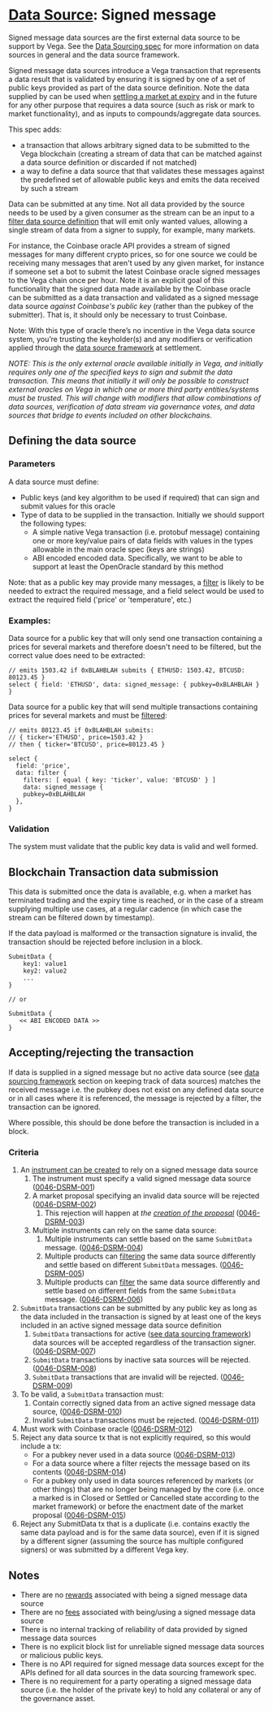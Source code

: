# [Data Source](./0045-DSRC-data_sourcing.md): Signed message

Signed message data sources are the first external data source to be support by Vega. See the [Data Sourcing spec](./0045-DSRC-data_sourcing.md) for more information on data sources in general and the data source framework.

Signed message data sources introduce a Vega transaction that represents a data result that is validated by ensuring it is signed by one of a set of public keys provided as part of the data source definition. Note the data supplied by can be used when [settling a market at expiry](./0002-STTL-settlement.md) and in the future for any other purpose that requires a data source (such as risk or mark to market functionality), and as inputs to compounds/aggregate data sources.

This spec adds:
- a transaction that allows arbitrary signed data to be submitted to the Vega blockchain (creating a stream of data that can be matched against a data source definition or discarded if not matched)
- a way to define a data source that that validates these messages against the predefined set of allowable public keys and emits the data received by such a stream 

Data can be submitted at any time. Not all data provided by the source needs to be used by a given consumer as the stream can be an input to a [filter data source definition](./0047-DSRF-data_source_filter.md) that will emit only wanted values, allowing a single stream of data from a signer to supply, for example, many markets.

For instance, the Coinbase oracle API provides a stream of signed messages for many different crypto prices, so for one source we could be receiving many messages that aren't used by any given market, for instance if someone set a bot to submit the latest Coinbase oracle signed messages to the Vega chain once per hour. Note it is an explicit goal of this functionality that the signed data made available by the Coinbase oracle can be submitted as a data transaction and validated as a signed message data source *against Coinbase's public key* (rather than the pubkey of the submitter). That is, it should only be necessary to trust Coinbase.

Note: With this type of oracle there’s no incentive in the Vega data source system, you’re trusting the keyholder(s) and any modifiers or verification applied through the [data source framework](./0045-DSRC-data_sourcing.md) at settlement.

*NOTE: This is the only external oracle available initially in Vega, and initially requires only one of the specified keys to sign and submit the data transaction. This means that initially it will only be possible to construct external oracles on Vega in which one or more third party entities/systems must be trusted. This will change with modifiers that allow combinations of data sources, verification of data stream via governance votes, and data sources that bridge to events included on other blockchains.*


## Defining the data source

### Parameters 

A data source must define:

- Public keys (and key algorithm to be used if required) that can sign and submit values for this oracle
- Type of data to be supplied in the transaction. Initially we should support the following types:
    - A simple native Vega transaction (i.e. protobuf message) containing one or more key/value pairs of data fields with values in the types allowable in the main oracle spec (keys are strings) 
    - ABI encoded encoded data. Specifically, we want to be able to support at least the OpenOracle standard by this method 

Note: that as a public key may provide many messages, a [filter](./0047-DSRF-data_source_filter.md) is likely to be needed to extract the required message, and a field select would be used to extract the required field ('price' or 'temperature', etc.)


### Examples:

Data source for a public key that will only send one transaction containing a prices for several markets and therefore doesn't need to be filtered, but the correct value does need to be extracted:

```
// emits 1503.42 if 0xBLAHBLAH submits { ETHUSD: 1503.42, BTCUSD: 80123.45 } 
select { field: 'ETHUSD', data: signed_message: { pubkey=0xBLAHBLAH } }
```

Data source for a public key that will send multiple transactions containing prices for several markets and must be [filtered](./0047-DSRF-data_source_filter.md):

```
// emits 80123.45 if 0xBLAHBLAH submits:
// { ticker='ETHUSD', price=1503.42 } 
// then { ticker='BTCUSD', price=80123.45 } 

select { 
  field: 'price', 
  data: filter {
    filters: [ equal { key: 'ticker', value: 'BTCUSD' } ]
    data: signed_message { 
    pubkey=0xBLAHBLAH 
  }, 
}
```


### Validation

The system must validate that the public key data is valid and well formed.


## Blockchain Transaction data submission

This data is submitted once the data is available, e.g. when a market has terminated trading and the expiry time is reached, or in the case of a stream supplying multiple use cases, at a regular cadence (in which case the stream can be filtered down by timestamp).

If the data payload is malformed or the transaction signature is invalid, the transaction should be rejected before inclusion in a block.

```
SubmitData {
    key1: value1
    key2: value2
    ...
}

// or

SubmitData {
   << ABI ENCODED DATA >>
}
```


## Accepting/rejecting the transaction

If data is supplied in a signed message but no active data source (see [data sourcing framework](./0045-DSRC-data_sourcing.md) section on keeping track of data sources) matches the received message i.e. the pubkey does not exist on any defined data source or in all cases where it is referenced, the message is rejected by a filter, the transaction can be ignored.

Where possible, this should be done before the transaction is included in a block.


### Criteria

1. An [instrument can be created](./0028-GOVE-governance.md) to rely on a signed message data source
    1. The instrument must specify a valid signed message data source (<a name="0046-DSRM-001" href="#0046-DSRM-001">0046-DSRM-001</a>)
    1. A market proposal specifying an invalid data source will be rejected (<a name="0046-DSRM-002" href="#0046-DSRM-002">0046-DSRM-002</a>)
        1. This rejection will happen at *the [creation of the proposal](./0028-GOVE-governance.md)*  (<a name="0046-DSRM-003" href="#0046-DSRM-003">0046-DSRM-003</a>)
    1. Multiple instruments can rely on the same data source:
        1. Multiple instruments can settle based on the same `SubmitData` message.  (<a name="0046-DSRM-004" href="#0046-DSRM-004">0046-DSRM-004</a>)
        1. Multiple products can [filtering](./0047-DSRF-data_source_filter.md) the same data source differently and settle based on different `SubmitData` messages.  (<a name="0046-DSRM-005" href="#0046-DSRM-005">0046-DSRM-005</a>)
        1. Multiple products can [filter](./0047-DSRF-data_source_filter.md) the same data source differently and settle based on different fields from the same `SubmitData` message.  (<a name="0046-DSRM-006" href="#0046-DSRM-006">0046-DSRM-006</a>)
1. `SubmitData` transactions can be submitted by any public key as long as the data included in the transaction is signed by at least one of the keys included in an active signed message data source definition
    1. `SubmitData` transactions for active ([see data sourcing framework](./0045-DSRC-data_sourcing.md)) data sources will be accepted regardless of the transaction signer.  (<a name="0046-DSRM-007" href="#0046-DSRM-007">0046-DSRM-007</a>)
    1. `SubmitData` transactions by inactive sata sources will be rejected.  (<a name="0046-DSRM-008" href="#0046-DSRM-008">0046-DSRM-008</a>)
    1. `SubmitData` transactions that are invalid will be rejected.  (<a name="0046-DSRM-009" href="#0046-DSRM-009">0046-DSRM-009</a>)
1. To be valid, a `SubmitData` transaction must:
    1. Contain correctly signed data from an active signed message data source,  (<a name="0046-DSRM-010" href="#0046-DSRM-010">0046-DSRM-010</a>)
    1. Invalid `SubmitData` transactions must be rejected.  (<a name="0046-DSRM-011" href="#0046-DSRM-011">0046-DSRM-011</a>)
1. Must work with Coinbase oracle  (<a name="0046-DSRM-012" href="#0046-DSRM-012">0046-DSRM-012</a>)
1. Reject any data source tx that is not explicitly required, so this would include a tx:
    - For a pubkey never used in a data source  (<a name="0046-DSRM-013" href="#0046-DSRM-013">0046-DSRM-013</a>)
    - For a data source where a filter rejects the message based on its contents  (<a name="0046-DSRM-014" href="#0046-DSRM-014">0046-DSRM-014</a>)
    - For a pubkey only used in data sources referenced by markets (or other things) that are no longer being managed by the core (i.e. once a marked is in Closed or Settled or Cancelled state according to the market framework) or before the enactment date of the market proposal (<a name="0046-DSRM-015" href="#0046-DSRM-015">0046-DSRM-015</a>)
1. Reject any SubmitData tx that is a duplicate (i.e. contains exactly the same data payload and is for the same data source), even if it is signed by a different signer (assuming the source has multiple configured signers) or was submitted by a different Vega key.


## Notes

- There are no [rewards](./0056-REWA-rewards_overview.md) associated with being a signed message data source
- There are no [fees](./0029-FEES-fees.md) associated with being/using a signed message data source
- There is no internal tracking of reliability of data provided by signed message data sources
- There is no explicit block list for unreliable signed message data sources or malicious public keys.
- There is no API required for signed message data sources except for the APIs defined for all data sources in the data sourcing framework spec.
- There is no requirement for a party operating a signed message data source (i.e. the holder of the private key) to hold any collateral or any of the governance asset.